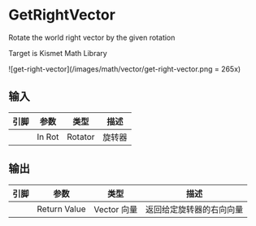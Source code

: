# GetRightVector

Rotate the world right vector by the given rotation

Target is Kismet Math Library

![get-right-vector](/images/math/vector/get-right-vector.png = 265x)

## 输入
| 引脚 | 参数 | 类型 | 描述 |
| -- | -- | -- | -- |
| <Pin color="#b0c6ff"/> | In Rot | Rotator | 旋转器 |

## 输出
| 引脚 | 参数 | 类型 | 描述 |
| -- | -- | -- | -- |
| <Pin color="#fac426"/> | Return Value | Vector 向量 | 返回给定旋转器的右向向量 |